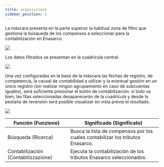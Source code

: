 ```yaml
---
title: acquisizione
sidebar_position: 2
---
```


La máscara presenta en la parte superior la habitual zona de filtro que gestiona la búsqueda de los compensos a seleccionar para la contabilización en Enasarco.

![](/img/it-it/finance-area/professional-men/accounting/enasarco-accounting/acquisition/image01.png)

Los datos filtrados se presentan en la cuadrícula central.

![](/img/it-it/finance-area/professional-men/accounting/enasarco-accounting/acquisition/image02.png)

Una vez configuradas en la base de la máscara las fechas de registro, de competencia, la causal de contabilidad a utilizar y la eventual gestión en un único registro (sin realizar ningún agrupamiento en caso de subcuentas iguales), será suficiente presionar el botón de contabilización: si todo va bien, las filas seleccionadas desaparecerán de la cuadrícula y desde la pestaña de reversión será posible visualizar en vista previa el resultado.

![](/img/it-it/finance-area/professional-men/accounting/enasarco-accounting/acquisition/image03.png)



| Función (Funzione) | Significado (Significato) |
| --- | --- |
| Búsqueda (Ricerca) | Busca la lista de compensos por los cuales contabilizar los tributos Enasarco. |
| Contabilización (Contabilizzazione) | Ejecuta la contabilización de los tributos Enasarco seleccionados. |